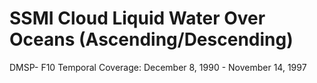 # SSMI Cloud Liquid Water Over Oceans (Ascending/Descending)
DMSP- F10 Temporal Coverage: December 8, 1990 - November 14, 1997
